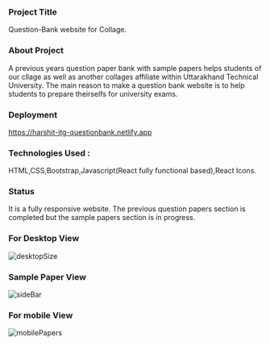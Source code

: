 ### Project Title

Question-Bank website for Collage.

### About Project 

A previous years question paper bank with sample papers helps students of our cllage  as well as another collages affiliate within Uttarakhand Technical University.
The main reason to make a question bank website is to help students to prepare theirselfs for university exams.

### Deployment

https://harshit-itg-questionbank.netlify.app

### Technologies Used :

HTML,CSS,Bootstrap,Javascript(React fully functional based),React Icons.

### Status
It is a fully responsive website.
The previous question papers section is completed but the sample papers section is in progress.

### For Desktop View
![desktopSize](https://user-images.githubusercontent.com/78030776/233770183-870abd54-ab20-4c42-a24d-1fde33fb6823.png)

### Sample Paper View 
![sideBar](https://user-images.githubusercontent.com/78030776/233770257-53ccdc97-3223-4e43-be45-3f101fbb3596.png)

### For mobile View
![mobilePapers](https://user-images.githubusercontent.com/78030776/233770276-45aff746-bc87-4ed0-9dea-dbf6f959c504.png)



